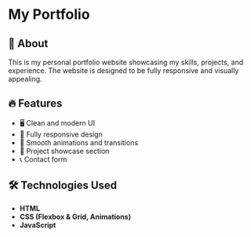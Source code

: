 # My Portfolio

## 🚀 About  
This is my personal portfolio website showcasing my skills, projects, and experience. The website is designed to be fully responsive and visually appealing.

## 🔥 Features  
- 🖥️ Clean and modern UI  
- 📱 Fully responsive design  
- 🎨 Smooth animations and transitions  
- 💼 Project showcase section  
- 📞 Contact form  

## 🛠️ Technologies Used  
- **HTML**  
- **CSS (Flexbox & Grid, Animations)**  
- **JavaScript** 
